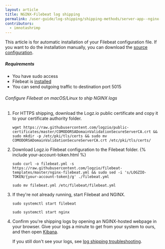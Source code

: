 ```yaml
---
layout: article
title: NGINX-Filebeat log shipping
permalink: /user-guide/log-shipping/shipping-methods/server-app--nginx-filebeat.html
contributors:
  - imnotashrimp
---
```


This article is for automatic installation of your Filebeat configuration file. If you want to do the installation manually, you can download the [source configuration](https://raw.githubusercontent.com/logzio/filebeat-templates/master/nginx-filebeat.yml).

##### Requirements

* You have sudo access
* Filebeat is [installed](https://www.elastic.co/guide/en/beats/filebeat/current/filebeat-installation.html)
* You can send outgoing traffic to destination port 5015

###### Configure Filebeat on macOS/Linux to ship NGINX logs

1. For HTTPS shipping, download the Logz.io public certificate and copy it to your certificate authority folder.

    ```shell
    wget https://raw.githubusercontent.com/logzio/public-certificates/master/COMODORSADomainValidationSecureServerCA.crt && sudo mkdir -p /etc/pki/tls/certs && sudo mv COMODORSADomainValidationSecureServerCA.crt /etc/pki/tls/certs/
    ```

2. Download Logz.io Filebeat configuration to the Filebeat folder. {% include your-account-token.html %}

    ```shell
    sudo curl -o filebeat.yml -s https://raw.githubusercontent.com/logzio/filebeat-templates/master/nginx-filebeat.yml && sudo sed -i 's/LOGZIO-TOKEN/{your-account-token}/g' ./filebeat.yml

    sudo mv filebeat.yml /etc/filebeat/filebeat.yml
    ```

3. If they're not already running, start Filebeat and NGINX.

    ```shell
    sudo systemctl start filebeat

    sudo systemctl start nginx
    ```

4. Confirm you're shipping logs by opening an NGINX-hosted webpage in your browser. Give your logs a minute to get from your system to ours, and then open [Kibana](https://app.logz.io/#/dashboard/kibana).

    If you still don't see your logs, see [log shipping troubleshooting]({{site.baseurl}}/user-guide/log-shipping/log-shipping-troubleshooting.html).